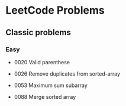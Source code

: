 # LeetCode Problems

## Classic problems 

### Easy 

*  0020 Valid parenthese

*  0026 Remove duplicates from sorted-array

*  0053 Maximum sum subarray

*  0088 Merge sorted array


